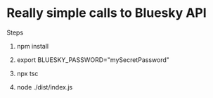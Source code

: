 # Really simple calls to Bluesky API

Steps

1. npm install

2. export BLUESKY_PASSWORD="mySecretPassword"

3. npx tsc

4. node ./dist/index.js
